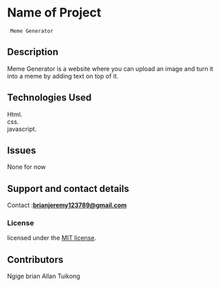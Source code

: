 # Name of Project

     Meme Generator 
  
## Description

Meme Generator is a website where you can upload an image and turn it into a meme by adding text on top of it.

## Technologies Used

Html.<br>
css.<br>
javascript.<br>

## Issues

None for now

## Support and contact details

Contact :**brianjeremy123789@gmail.com**

### License

licensed under the [MIT license](LICENSE).

## Contributors

Ngige brian
Allan Tuikong
